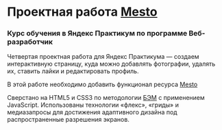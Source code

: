 # Проектная работа [Mesto](https://amiralekaev.github.io/Mesto/)

### Курс обучения в Яндекс Практикум по программе Веб-разработчик

Четвертая проектная работа для Яндекс Практикума — создаем интерактивную страницу, куда можно добавлять фотографии, удалять их, ставить лайки и редактировать профиль.

В этой работе необходимо добавить функционал ресурса [Mesto](https://amiralekaev.github.io/Mesto/)

Сверстано на HTML5 и CSS3 по методологии [БЭМ](https://ru.bem.info/) с применением JavaScript. Использованы технологии «флекс», «гриды» и медиазапросы для достижения адаптивного дизайна под распространенные разрешения экранов. 